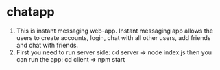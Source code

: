# chatapp
1. This is instant messaging web-app. Instant messaging app allows the users to create accounts, login, chat with all other users, add friends and chat with friends.
2. First you need to run server side: cd server => node index.js 
   then you can run the app: cd client => npm start
